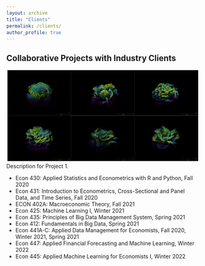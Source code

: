 ```yaml
---
layout: archive
title: "Clients"
permalink: /clients/
author_profile: true
---
```


## Collaborative Projects with Industry Clients



![test image](images/animation.png "Project 1 Description") Description for Project 1.


- Econ 430: Applied Statistics and Econometrics with R and Python, Fall 2020
- Econ 431: Introduction to Econometrics, Cross-Sectional and Panel Data, and Time Series, Fall 2020
- ECON 402A: Macroeconomic Theory, Fall 2021
- Econ 425: Machine Learning I, Winter 2021
- Econ 435: Principles of Big Data Management System, Spring 2021
- Econ 412: Fundamentals in Big Data, Spring 2021
- Econ 441A-C: Applied Data Management for Economists, Fall 2020, Winter 2021, Spring 2021
- Econ 447: Applied Financial Forecasting and Machine Learning, Winter 2022
- Econ 445: Applied Machine Learning for Economists I, Winter 2022